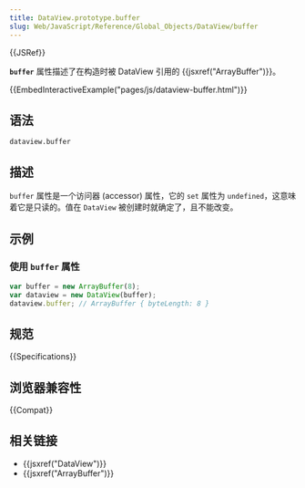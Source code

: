 ```yaml
---
title: DataView.prototype.buffer
slug: Web/JavaScript/Reference/Global_Objects/DataView/buffer
---
```


{{JSRef}}

**`buffer`** 属性描述了在构造时被 DataView 引用的 {{jsxref("ArrayBuffer")}}。

{{EmbedInteractiveExample("pages/js/dataview-buffer.html")}}

## 语法

```plain
dataview.buffer
```

## 描述

`buffer` 属性是一个访问器 (accessor) 属性，它的 `set` 属性为 `undefined`，这意味着它是只读的。值在 `DataView` 被创建时就确定了，且不能改变。

## 示例

### 使用 `buffer` 属性

```js
var buffer = new ArrayBuffer(8);
var dataview = new DataView(buffer);
dataview.buffer; // ArrayBuffer { byteLength: 8 }
```

## 规范

{{Specifications}}

## 浏览器兼容性

{{Compat}}

## 相关链接

- {{jsxref("DataView")}}
- {{jsxref("ArrayBuffer")}}
